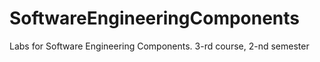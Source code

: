 # SoftwareEngineeringComponents
Labs for Software Engineering Components. 3-rd course, 2-nd semester
